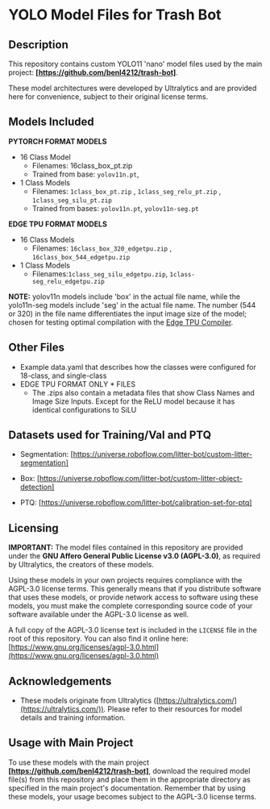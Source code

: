 # YOLO Model Files for Trash Bot

## Description

This repository contains custom YOLO11 'nano' model files used by the main project: **[https://github.com/benl4212/trash-bot]**.


These model architectures were developed by Ultralytics and are provided here for convenience, subject to their original license terms.


## Models Included

**PYTORCH FORMAT MODELS**
* 16 Class Model
  * Filenames: 16class_box_pt.zip
  * Trained from base: `yolov11n.pt`,
* 1 Class Models
  * Filenames: `1class_box_pt.zip` , `1class_seg_relu_pt.zip` , `1class_seg_silu_pt.zip`
  * Trained from bases: `yolov11n.pt`, `yolov11n-seg.pt`
  
**EDGE TPU FORMAT MODELS**
* 16 Class Models
  * Filenames: `16class_box_320_edgetpu.zip` , `16class_box_544_edgetpu.zip`
* 1 Class Models
  * Filenames:`1class_seg_silu_edgetpu.zip`, `1class-seg_relu_edgetpu.zip`

**NOTE:** yolov11n models include 'box' in the actual file name, while the yolo11n-seg models include 'seg' in the actual file name. 
The number (544 or 320) in the file name differentiates the input image size of the model; chosen for testing optimal compilation with 
the [Edge TPU Compiler](https://colab.research.google.com/github/google-coral/tutorials/blob/master/compile_for_edgetpu.ipynb).


## Other Files
* Example data.yaml that describes how the classes were configured for 18-class, and single-class
* EDGE TPU FORMAT ONLY * FILES
  * The .zips also contain a metadata files that show Class Names and Image Size Inputs. Except for the ReLU model because it has identical configurations to SiLU

## Datasets used for Training/Val and PTQ
* Segmentation: [https://universe.roboflow.com/litter-bot/custom-litter-segmentation]
 
* Box: [https://universe.roboflow.com/litter-bot/custom-litter-object-detection]
  
* PTQ: [https://universe.roboflow.com/litter-bot/calibration-set-for-ptq]

## Licensing

**IMPORTANT:** The model files contained in this repository are provided under the **GNU Affero General Public License v3.0 (AGPL-3.0)**, as required by Ultralytics, the creators of these models.

Using these models in your own projects requires compliance with the AGPL-3.0 license terms. This generally means that if you distribute software that uses these models, or provide network access to software using these models, you must make the complete corresponding source code of your software available under the AGPL-3.0 license as well.

A full copy of the AGPL-3.0 license text is included in the `LICENSE` file in the root of this repository. You can also find it online here: [https://www.gnu.org/licenses/agpl-3.0.html](https://www.gnu.org/licenses/agpl-3.0.html)

## Acknowledgements

* These models originate from Ultralytics ([https://ultralytics.com/](https://ultralytics.com/)). Please refer to their resources for model details and training information.

## Usage with Main Project

To use these models with the main project **[https://github.com/benl4212/trash-bot]**, download the required model file(s) from this repository and place them in the appropriate directory as specified in the main project's documentation. Remember that by using these models, your usage becomes subject to the AGPL-3.0 license terms.

